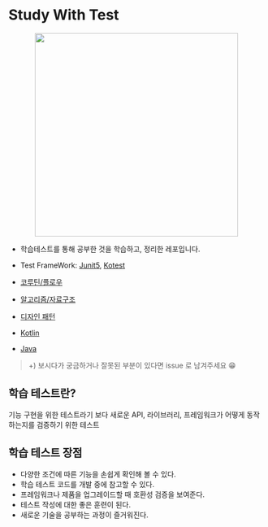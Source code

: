 # Study With Test

<div style="display:flex; justify-content:center;">
    <img src="https://github.com/user-attachments/assets/1d062cfb-5494-4743-9656-90a91aef0312" width ="400"/>
</div>


- 학습테스트를 통해 공부한 것을 학습하고, 정리한 레포입니다.
- Test FrameWork: [Junit5](https://junit.org/junit5/), [Kotest](https://kotest.io/)

- [코루틴/플로우](https://github.com/murjune/Murjune-Study-Test/tree/main/coroutine)
- [알고리즘/자료구조](https://github.com/murjune/Murjune-Study-Test/tree/main/algorithm-practice)
- [디자인 패턴](https://github.com/murjune/Murjune-Study-Test/tree/main/design-pattern)
- [Kotlin](https://github.com/murjune/Murjune-Study-Test/tree/main/kotlin-practice)
- [Java](https://github.com/murjune/Murjune-Study-Test/tree/main/java-practice)
  
> +) 보시다가 궁금하거나 잘못된 부분이 있다면 issue 로 남겨주세요 😁

## 학습 테스트란?

기능 구현을 위한 테스트라기 보다 새로운 API, 라이브러리, 프레임워크가 어떻게 동작하는지를 검증하기 위한 테스트

## 학습 테스트 장점

- 다양한 조건에 따른 기능을 손쉽게 확인해 볼 수 있다.
- 학습 테스트 코드를 개발 중에 참고할 수 있다.
- 프레임워크나 제품을 업그레이드할 때 호환성 검증을 보여준다.
- 테스트 작성에 대한 좋은 훈련이 된다.
- 새로운 기술을 공부하는 과정이 즐거워진다.
